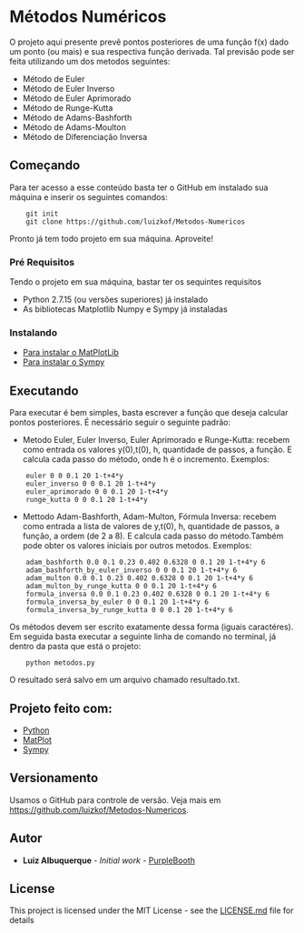 # Métodos Numéricos 

O projeto aqui presente prevê pontos posteriores de uma função f(x) dado um ponto (ou mais) e sua respectiva função derivada. Tal previsão pode ser feita utilizando um dos metodos seguintes:
- Método de Euler
- Método de Euler Inverso
- Método de Euler Aprimorado
- Método de Runge-Kutta
- Método de Adams-Bashforth
- Método de Adams-Moulton
- Método de Diferenciação Inversa

## Começando

Para ter acesso a esse conteúdo basta ter o GitHub em instalado sua máquina e inserir os seguintes comandos:

```
    git init
    git clone https://github.com/luizkof/Metodos-Numericos

```

Pronto já tem todo projeto em sua máquina. Aproveite!

### Pré Requisitos

Tendo o projeto em sua máquina, bastar ter os sequintes requisitos

- Python 2.7.15 (ou versões superiores) já instalado
- As bibliotecas Matplotlib Numpy e Sympy já instaladas


### Instalando
* [Para instalar o MatPlotLib](https://matplotlib.org/users/installing.html) 
* [Para instalar o Sympy](https://docs.sympy.org/latest/install.html) 

## Executando

Para executar é bem simples, basta escrever a função que deseja calcular pontos posteriores. 
É necessário seguir o seguinte padrão: 
- Metodo Euler, Euler Inverso, Euler Aprimorado e Runge-Kutta: recebem como entrada os valores y(0),t(0), h, quantidade de passos, a função. E
calcula cada passo do método, onde h é o incremento. Exemplos:

```
    euler 0 0 0.1 20 1-t+4*y
    euler_inverso 0 0 0.1 20 1-t+4*y
    euler_aprimorado 0 0 0.1 20 1-t+4*y
    runge_kutta 0 0 0.1 20 1-t+4*y

```

- Mettodo Adam-Bashforth, Adam-Multon, Fórmula Inversa: recebem como entrada a lista de valores de y,t(0), h, quantidade de passos, a função,
a ordem (de 2 a 8). E calcula cada passo do método.Também pode obter os valores iniciais por outros metodos. Exemplos:

```
    adam_bashforth 0.0 0.1 0.23 0.402 0.6328 0 0.1 20 1-t+4*y 6
    adam_bashforth_by_euler_inverso 0 0 0.1 20 1-t+4*y 6
    adam_multon 0.0 0.1 0.23 0.402 0.6328 0 0.1 20 1-t+4*y 6
    adam_multon_by_runge_kutta 0 0 0.1 20 1-t+4*y 6
    formula_inversa 0.0 0.1 0.23 0.402 0.6328 0 0.1 20 1-t+4*y 6
    formula_inversa_by_euler 0 0 0.1 20 1-t+4*y 6
    formula_inversa_by_runge_kutta 0 0 0.1 20 1-t+4*y 6
```

Os métodos devem ser escrito exatamente dessa forma (iguais caractéres).
Em seguida basta executar a seguinte linha de comando no terminal, já dentro da pasta que está o projeto:
```
    python metodos.py
```

O resultado será salvo em um arquivo chamado resultado.txt. 

## Projeto feito com:

* [Python](https://www.python.org/) 
* [MatPlot](https://matplotlib.org/) 
* [Sympy](https://www.sympy.org/pt/index.html) 



## Versionamento
Usamos o GitHub para controle de versão. Veja mais em https://github.com/luizkof/Metodos-Numericos.

## Autor

* **Luiz Albuquerque** - *Initial work* - [PurpleBooth](https://github.com/luizkof)


## License

This project is licensed under the MIT License - see the [LICENSE.md](LICENSE.md) file for details


